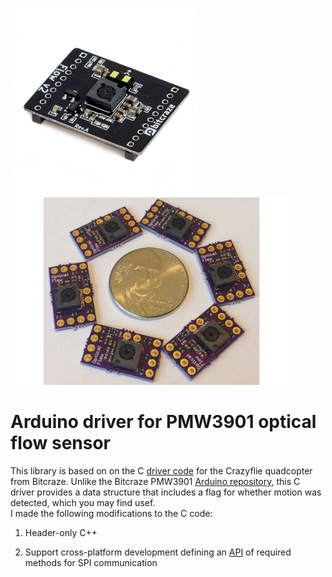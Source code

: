 <a href="https://www.bitcraze.io/products/flow-deck-v2/"><img src="media/flowdeckv2.jpg" height=300></a>
<a href="https://www.tindie.com/products/onehorse/pmw3901-optical-flow-sensor/"><img src="media/pesky2.jpg" height=300></a>

# Arduino driver for PMW3901 optical flow sensor

This library is based on on the C 
[driver code](https://github.com/bitcraze/crazyflie-firmware/blob/9343aa686600aa5f04beb43549c81bdfda1f9cb8/src/drivers/src/pmw3901.c#L218)
for the Crazyflie quadcopter from  Bitcraze.  Unlike the Bitcraze PMW3901 [ Arduino repository](https://github.com/bitcraze/Bitcraze_PMW3901), 
this C driver provides a data structure that includes a flag for whether motion was detected, which you may find usef.  
I made the following modifications to the C code:

1. Header-only C++

2. Support cross-platform development defining an 
[API](https://github.com/simondlevy/PMW3901/blob/master/src/spi_compat.h)
of required methods for SPI communication


